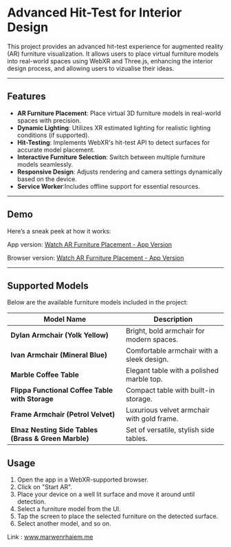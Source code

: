 # Advanced Hit-Test for Interior Design

This project provides an advanced hit-test experience for augmented reality (AR) furniture visualization. It allows users to place virtual furniture models into real-world spaces using WebXR and Three.js, enhancing the interior design process, and allowing users to vizualise their ideas.

---

## Features

- **AR Furniture Placement**: Place virtual 3D furniture models in real-world spaces with precision.
- **Dynamic Lighting**: Utilizes XR estimated lighting for realistic lighting conditions (if supported).
- **Hit-Testing**: Implements WebXR's hit-test API to detect surfaces for accurate model placement.
- **Interactive Furniture Selection**: Switch between multiple furniture models seamlessly.
- **Responsive Design**: Adjusts rendering and camera settings dynamically based on the device.
- **Service Worker**:Includes offline support for essential resources.



---

## Demo

Here’s a sneak peek at how it works:

App version:
[Watch AR Furniture Placement - App Version](https://drive.google.com/file/d/1tF8EM3cYApf6JBu-hFdQqdcrh_Jwbpqv/view?usp=sharing)  

Browser version:
[Watch AR Furniture Placement - App Version](https://drive.google.com/file/d/1uQMAunQWd13M_Go0qs3fFH3zb64maur0/view?usp=sharing)  




---



## Supported Models

Below are the available furniture models included in the project:

| Model Name                                         | Description                                 |
|---------------------------------------------------|---------------------------------------------|
| **Dylan Armchair (Yolk Yellow)**                 | Bright, bold armchair for modern spaces.   |
| **Ivan Armchair (Mineral Blue)**                 | Comfortable armchair with a sleek design. |
| **Marble Coffee Table**                          | Elegant table with a polished marble top. |
| **Flippa Functional Coffee Table with Storage**  | Compact table with built-in storage.      |
| **Frame Armchair (Petrol Velvet)**               | Luxurious velvet armchair with gold frame.|
| **Elnaz Nesting Side Tables (Brass & Green Marble)** | Set of versatile, stylish side tables.  |

## Usage

1. Open the app in a WebXR-supported browser.
2. Click on "Start AR".
3. Place your device on a well lit surface and move it around until detection.
4. Select a furniture model from the UI.
5. Tap the screen to place the selected furniture on the detected surface.
6. Select another model, and so on.


Link : www.marwenrhaiem.me
